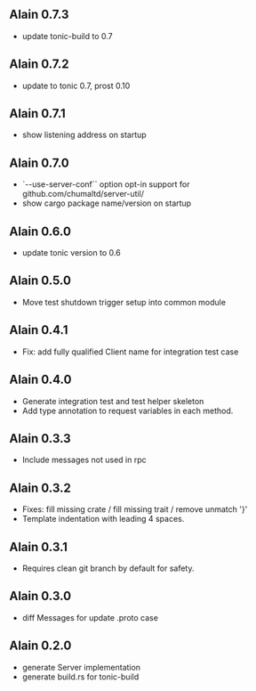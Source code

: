 ## Alain 0.7.3

* update tonic-build to 0.7

## Alain 0.7.2

* update to tonic 0.7, prost 0.10

## Alain 0.7.1

* show listening address on startup

## Alain 0.7.0

* `--use-server-conf`` option opt-in support for github.com/chumaltd/server-util/
* show cargo package name/version on startup

## Alain 0.6.0

* update tonic version to 0.6

## Alain 0.5.0

* Move test shutdown trigger setup into common module

## Alain 0.4.1

* Fix: add fully qualified Client name for integration test case

## Alain 0.4.0

* Generate integration test and test helper skeleton
* Add type annotation to request variables in each method.

## Alain 0.3.3

* Include messages not used in rpc

## Alain 0.3.2

* Fixes: fill missing crate / fill missing trait / remove unmatch '}'
* Template indentation with leading 4 spaces.

## Alain 0.3.1

* Requires clean git branch by default for safety.

## Alain 0.3.0

* diff Messages for update .proto case

## Alain 0.2.0

* generate Server implementation
* generate build.rs for tonic-build
